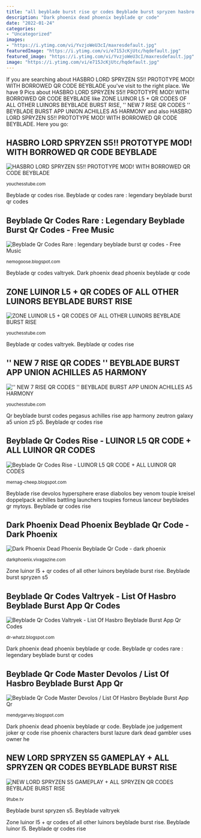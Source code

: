 ```yaml
---
title: "all beyblade burst rise qr codes Beyblade burst spryzen hasbro hypersphere prototype"
description: "Dark phoenix dead phoenix beyblade qr code"
date: "2022-01-24"
categories:
- "Uncategorized"
images:
- "https://i.ytimg.com/vi/YvzjoWeU3cI/maxresdefault.jpg"
featuredImage: "https://i.ytimg.com/vi/e715JcKjUtc/hqdefault.jpg"
featured_image: "https://i.ytimg.com/vi/YvzjoWeU3cI/maxresdefault.jpg"
image: "https://i.ytimg.com/vi/e715JcKjUtc/hqdefault.jpg"
---
```


If you are searching about HASBRO LORD SPRYZEN S5!! PROTOTYPE MOD! WITH BORROWED QR CODE BEYBLADE you've visit to the right place. We have 9 Pics about HASBRO LORD SPRYZEN S5!! PROTOTYPE MOD! WITH BORROWED QR CODE BEYBLADE like ZONE LUINOR L5 + QR CODES OF ALL OTHER LUINORS BEYBLADE BURST RISE, &#039;&#039; NEW 7 RISE QR CODES &#039;&#039; BEYBLADE BURST APP UNION ACHILLES A5 HARMONY and also HASBRO LORD SPRYZEN S5!! PROTOTYPE MOD! WITH BORROWED QR CODE BEYBLADE. Here you go:

## HASBRO LORD SPRYZEN S5!! PROTOTYPE MOD! WITH BORROWED QR CODE BEYBLADE

![HASBRO LORD SPRYZEN S5!! PROTOTYPE MOD! WITH BORROWED QR CODE BEYBLADE](https://i.ytimg.com/vi/wf4AGUmTJyk/maxresdefault.jpg "Beyblade burst spryzen s5")

<small>youchesstube.com</small>

Beyblade qr codes rise. Beyblade qr codes rare : legendary beyblade burst qr codes

## Beyblade Qr Codes Rare : Legendary Beyblade Burst Qr Codes - Free Music

![Beyblade Qr Codes Rare : legendary beyblade burst qr codes - Free Music](https://i.ytimg.com/vi/YvzjoWeU3cI/maxresdefault.jpg "Beyblade burst spryzen hasbro hypersphere prototype")

<small>nemogoose.blogspot.com</small>

Beyblade qr codes valtryek. Dark phoenix dead phoenix beyblade qr code

## ZONE LUINOR L5 + QR CODES OF ALL OTHER LUINORS BEYBLADE BURST RISE

![ZONE LUINOR L5 + QR CODES OF ALL OTHER LUINORS BEYBLADE BURST RISE](https://i.ytimg.com/vi/y5Sk6u6pU6s/maxresdefault.jpg "Beyblade joe judgement joker qr code rise phoenix characters burst lazure dark dead gambler uses owner he")

<small>youchesstube.com</small>

Beyblade qr codes valtryek. Beyblade qr codes rise

## &#039;&#039; NEW 7 RISE QR CODES &#039;&#039; BEYBLADE BURST APP UNION ACHILLES A5 HARMONY

![&#039;&#039; NEW 7 RISE QR CODES &#039;&#039; BEYBLADE BURST APP UNION ACHILLES A5 HARMONY](https://i.ytimg.com/vi/F86rTBTIY9U/maxresdefault.jpg "Beyblade valtryek")

<small>youchesstube.com</small>

Qr beyblade burst codes pegasus achilles rise app harmony zeutron galaxy a5 union z5 p5. Beyblade qr codes rise

## Beyblade Qr Codes Rise - LUINOR L5 QR CODE + ALL LUINOR QR CODES

![Beyblade Qr Codes Rise - LUINOR L5 QR CODE + ALL LUINOR QR CODES](https://i.ytimg.com/vi/e715JcKjUtc/hqdefault.jpg "&#039;&#039; new 7 rise qr codes &#039;&#039; beyblade burst app union achilles a5 harmony")

<small>mernag-cheep.blogspot.com</small>

Beyblade rise devolos hypersphere erase diabolos bey venom toupie kreisel doppelpack achilles battling launchers toupies forneus lanceur beyblades gr mytoys. Beyblade qr codes rise

## Dark Phoenix Dead Phoenix Beyblade Qr Code - Dark Phoenix

![Dark Phoenix Dead Phoenix Beyblade Qr Code - dark phoenix](https://i.pinimg.com/originals/36/4b/e7/364be7d5cdbde6ade40f5bd883565c70.jpg "Beyblade valtryek")

<small>darkphoenix.vivagazine.com</small>

Zone luinor l5 + qr codes of all other luinors beyblade burst rise. Beyblade burst spryzen s5

## Beyblade Qr Codes Valtryek - List Of Hasbro Beyblade Burst App Qr Codes

![Beyblade Qr Codes Valtryek - List Of Hasbro Beyblade Burst App Qr Codes](https://lh5.googleusercontent.com/proxy/EgmXpq2D58DlR8rI4jqCHKzvEufVK99_xVdYJND0ealYm90Db-aooTQZAQ9Parz6V-BBjEKg8HUXj50qGheGu0yttY5CTOjgww1ex1y1fcTZd6h97nkTRHtJiuHQ8S0gbbrpAvswSQ=w1200-h630-p-k-no-nu "&#039;&#039; new 7 rise qr codes &#039;&#039; beyblade burst app union achilles a5 harmony")

<small>dr-whatz.blogspot.com</small>

Dark phoenix dead phoenix beyblade qr code. Beyblade qr codes rare : legendary beyblade burst qr codes

## Beyblade Qr Code Master Devolos / List Of Hasbro Beyblade Burst App Qr

![Beyblade Qr Code Master Devolos / List Of Hasbro Beyblade Burst App Qr](https://images-na.ssl-images-amazon.com/images/I/91ekDMHzp8L._AC_SL1500_.jpg "Beyblade qr codes rise")

<small>mendygarvey.blogspot.com</small>

Dark phoenix dead phoenix beyblade qr code. Beyblade joe judgement joker qr code rise phoenix characters burst lazure dark dead gambler uses owner he

## NEW LORD SPRYZEN S5 GAMEPLAY + ALL SPRYZEN QR CODES BEYBLADE BURST RISE

![NEW LORD SPRYZEN S5 GAMEPLAY + ALL SPRYZEN QR CODES BEYBLADE BURST RISE](http://i3.ytimg.com/vi/kUqS9DFEnTM/hqdefault.jpg "New lord spryzen s5 gameplay + all spryzen qr codes beyblade burst rise")

<small>9tube.tv</small>

Beyblade burst spryzen s5. Beyblade valtryek

Zone luinor l5 + qr codes of all other luinors beyblade burst rise. Beyblade luinor l5. Beyblade qr codes rise
